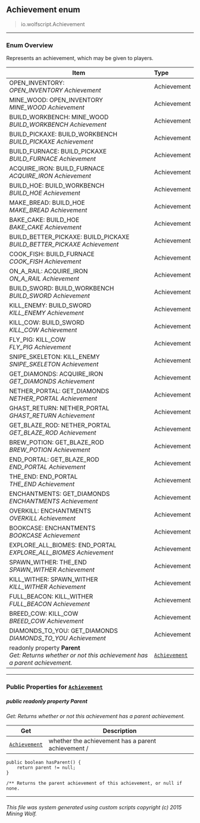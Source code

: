 ## Achievement __enum__

>io.wolfscript.Achievement

---

### Enum Overview

Represents an achievement, which may be given to players.

Item | Type   
--- | :--- 
OPEN_INVENTORY: <br> _OPEN_INVENTORY Achievement_ | Achievement
MINE_WOOD: OPEN_INVENTORY<br> _MINE_WOOD Achievement_ | Achievement
BUILD_WORKBENCH: MINE_WOOD<br> _BUILD_WORKBENCH Achievement_ | Achievement
BUILD_PICKAXE: BUILD_WORKBENCH<br> _BUILD_PICKAXE Achievement_ | Achievement
BUILD_FURNACE: BUILD_PICKAXE<br> _BUILD_FURNACE Achievement_ | Achievement
ACQUIRE_IRON: BUILD_FURNACE<br> _ACQUIRE_IRON Achievement_ | Achievement
BUILD_HOE: BUILD_WORKBENCH<br> _BUILD_HOE Achievement_ | Achievement
MAKE_BREAD: BUILD_HOE<br> _MAKE_BREAD Achievement_ | Achievement
BAKE_CAKE: BUILD_HOE<br> _BAKE_CAKE Achievement_ | Achievement
BUILD_BETTER_PICKAXE: BUILD_PICKAXE<br> _BUILD_BETTER_PICKAXE Achievement_ | Achievement
COOK_FISH: BUILD_FURNACE<br> _COOK_FISH Achievement_ | Achievement
ON_A_RAIL: ACQUIRE_IRON<br> _ON_A_RAIL Achievement_ | Achievement
BUILD_SWORD: BUILD_WORKBENCH<br> _BUILD_SWORD Achievement_ | Achievement
KILL_ENEMY: BUILD_SWORD<br> _KILL_ENEMY Achievement_ | Achievement
KILL_COW: BUILD_SWORD<br> _KILL_COW Achievement_ | Achievement
FLY_PIG: KILL_COW<br> _FLY_PIG Achievement_ | Achievement
SNIPE_SKELETON: KILL_ENEMY<br> _SNIPE_SKELETON Achievement_ | Achievement
GET_DIAMONDS: ACQUIRE_IRON<br> _GET_DIAMONDS Achievement_ | Achievement
NETHER_PORTAL: GET_DIAMONDS<br> _NETHER_PORTAL Achievement_ | Achievement
GHAST_RETURN: NETHER_PORTAL<br> _GHAST_RETURN Achievement_ | Achievement
GET_BLAZE_ROD: NETHER_PORTAL<br> _GET_BLAZE_ROD Achievement_ | Achievement
BREW_POTION: GET_BLAZE_ROD<br> _BREW_POTION Achievement_ | Achievement
END_PORTAL: GET_BLAZE_ROD<br> _END_PORTAL Achievement_ | Achievement
THE_END: END_PORTAL<br> _THE_END Achievement_ | Achievement
ENCHANTMENTS: GET_DIAMONDS<br> _ENCHANTMENTS Achievement_ | Achievement
OVERKILL: ENCHANTMENTS<br> _OVERKILL Achievement_ | Achievement
BOOKCASE: ENCHANTMENTS<br> _BOOKCASE Achievement_ | Achievement
EXPLORE_ALL_BIOMES: END_PORTAL<br> _EXPLORE_ALL_BIOMES Achievement_ | Achievement
SPAWN_WITHER: THE_END<br> _SPAWN_WITHER Achievement_ | Achievement
KILL_WITHER: SPAWN_WITHER<br> _KILL_WITHER Achievement_ | Achievement
FULL_BEACON: KILL_WITHER<br> _FULL_BEACON Achievement_ | Achievement
BREED_COW: KILL_COW<br> _BREED_COW Achievement_ | Achievement
DIAMONDS_TO_YOU: GET_DIAMONDS<br> _DIAMONDS_TO_YOU Achievement_ | Achievement
 readonly property __Parent__ <br> _Get: Returns whether or not this achievement has a parent achievement._ | [`Achievement`](Achievement.md)



---


### Public Properties for [`Achievement`](Achievement.md)

##### <a id='parent'></a>public  readonly property __Parent__

_Get: Returns whether or not this achievement has a parent achievement._

Get | Description
--- | --- 
[`Achievement`](Achievement.md) | whether the achievement has a parent achievement /
    public boolean hasParent() {
        return parent != null;
    }

    /** Returns the parent achievement of this achievement, or null if none.



---


###### This file was system generated using custom scripts copyright (c) 2015 Mining Wolf.
	

